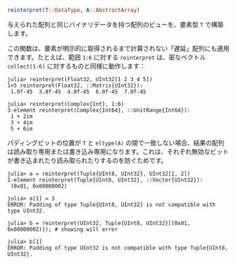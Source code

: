 ```julia
reinterpret(T::DataType, A::AbstractArray)
```

与えられた配列と同じバイナリデータを持つ配列のビューを、要素型 `T` で構築します。

この関数は、要素が明示的に取得されるまで計算されない「遅延」配列にも適用できます。たとえば、範囲 `1:6` に対する `reinterpret` は、密なベクトル `collect(1:6)` に対するものと同様に動作します：

```jldoctest
julia> reinterpret(Float32, UInt32[1 2 3 4 5])
1×5 reinterpret(Float32, ::Matrix{UInt32}):
 1.0f-45  3.0f-45  4.0f-45  6.0f-45  7.0f-45

julia> reinterpret(Complex{Int}, 1:6)
3-element reinterpret(Complex{Int64}, ::UnitRange{Int64}):
 1 + 2im
 3 + 4im
 5 + 6im
```

パディングビットの位置が `T` と `eltype(A)` の間で一致しない場合、結果の配列は読み取り専用または書き込み専用になります。これは、それぞれ無効なビットが書き込まれたり読み取られたりするのを防ぐためです。

```jldoctest
julia> a = reinterpret(Tuple{UInt8, UInt32}, UInt32[1, 2])
1-element reinterpret(Tuple{UInt8, UInt32}, ::Vector{UInt32}):
 (0x01, 0x00000002)

julia> a[1] = 3
ERROR: Padding of type Tuple{UInt8, UInt32} is not compatible with type UInt32.

julia> b = reinterpret(UInt32, Tuple{UInt8, UInt32}[(0x01, 0x00000002)]); # showing will error

julia> b[1]
ERROR: Padding of type UInt32 is not compatible with type Tuple{UInt8, UInt32}.
```
